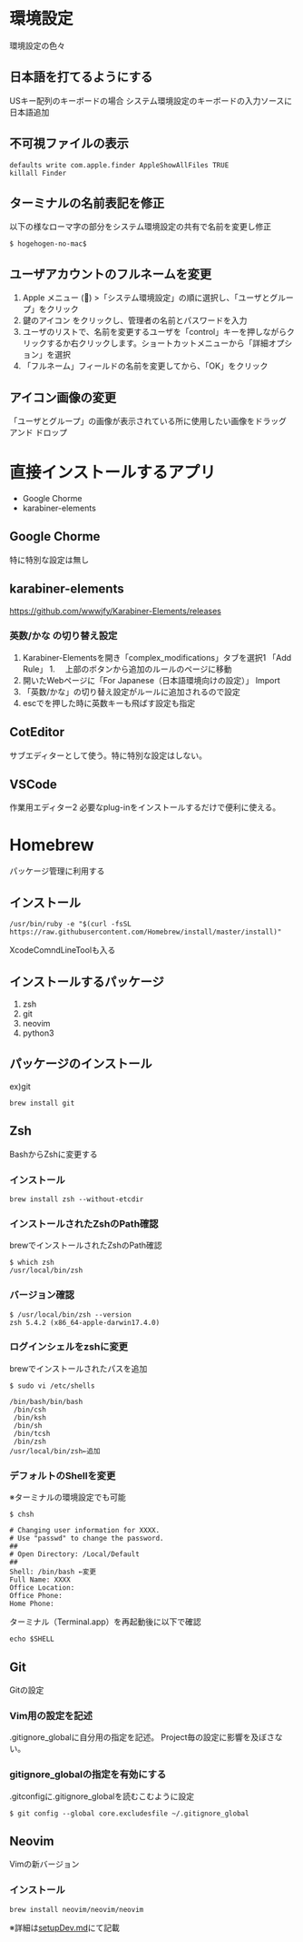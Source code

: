 # 環境設定
環境設定の色々

## 日本語を打てるようにする
USキー配列のキーボードの場合
システム環境設定のキーボードの入力ソースに日本語追加

## 不可視ファイルの表示
```
defaults write com.apple.finder AppleShowAllFiles TRUE
killall Finder
```

## ターミナルの名前表記を修正
以下の様なローマ字の部分をシステム環境設定の共有で名前を変更し修正

```
$ hogehogen-no-mac$
```

## ユーザアカウントのフルネームを変更
1. Apple メニュー () >「システム環境設定」の順に選択し、「ユーザとグループ」をクリック
1. 鍵のアイコン をクリックし、管理者の名前とパスワードを入力
1. ユーザのリストで、名前を変更するユーザを「control」キーを押しながらクリックするか右クリックします。ショートカットメニューから「詳細オプション」を選択
1. 「フルネーム」フィールドの名前を変更してから、「OK」をクリック

## アイコン画像の変更
「ユーザとグループ」の画像が表示されている所に使用したい画像をドラッグ アンド ドロップ

# 直接インストールするアプリ
- Google Chorme
- karabiner-elements

## Google Chorme
特に特別な設定は無し

## karabiner-elements
https://github.com/wwwjfy/Karabiner-Elements/releases

### 英数/かな の切り替え設定
1. Karabiner-Elementsを開き「complex_modifications」タブを選択1 「Add Rule」
1.　 上部のボタンから追加のルールのページに移動
1.  開いたWebページに「For Japanese（日本語環境向けの設定）」 Import
1. 「英数/かな」の切り替え設定がルールに追加されるので設定
1. escでを押した時に英数キーも飛ばす設定も指定

## CotEditor
サブエディターとして使う。特に特別な設定はしない。

## VSCode
作業用エディター2
必要なplug-inをインストールするだけで便利に使える。

# Homebrew
パッケージ管理に利用する
## インストール
```
/usr/bin/ruby -e "$(curl -fsSL https://raw.githubusercontent.com/Homebrew/install/master/install)"
```
XcodeComndLineToolも入る

## インストールするパッケージ
1. zsh
1. git
1. neovim
1. python3

## パッケージのインストール
ex)git
```
brew install git
```

## Zsh
BashからZshに変更する
### インストール
```
brew install zsh --without-etcdir
```
### インストールされたZshのPath確認
brewでインストールされたZshのPath確認
```
$ which zsh
/usr/local/bin/zsh
```
### バージョン確認
```
$ /usr/local/bin/zsh --version
zsh 5.4.2 (x86_64-apple-darwin17.4.0)
```
### ログインシェルをzshに変更
brewでインストールされたパスを追加
```
$ sudo vi /etc/shells

/bin/bash/bin/bash
 /bin/csh
 /bin/ksh
 /bin/sh
 /bin/tcsh
 /bin/zsh
/usr/local/bin/zsh←追加

```

### デフォルトのShellを変更
※ターミナルの環境設定でも可能
```
$ chsh
```

```
# Changing user information for XXXX.
# Use "passwd" to change the password.
##
# Open Directory: /Local/Default
##
Shell: /bin/bash ←変更
Full Name: XXXX
Office Location:
Office Phone:
Home Phone:

```
ターミナル（Terminal.app）を再起動後に以下で確認
```
echo $SHELL
```

## Git
Gitの設定

### Vim用の設定を記述
.gitignore_globalに自分用の指定を記述。
Project毎の設定に影響を及ぼさない。

### gitignore_globalの指定を有効にする
.gitconfigに.gitignore_globalを読むこむように設定
```
$ git config --global core.excludesfile ~/.gitignore_global
```

## Neovim
Vimの新バージョン

### インストール
```
brew install neovim/neovim/neovim
```
※詳細は[setupDev.md](./setupDev.md)にて記載
